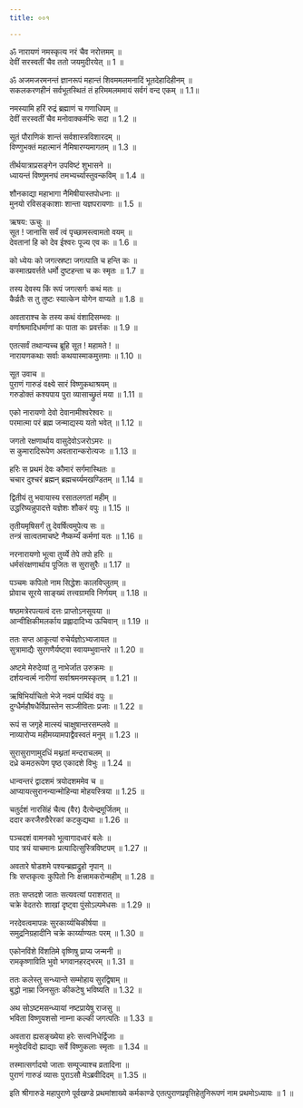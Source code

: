 ```yaml
---
title: ००१

---
```

ॐ नारायणं नमस्कृत्य नरं चैव नरोत्तमम् ॥  
देवीं सरस्वतीं चैव ततो जयमुदीरयेत् ॥ 1 ॥  
  
ॐ अजमजरमनन्तं ज्ञानरूपं महान्तं शिवममलमनादिं भूतदेहादिहीनम् ॥  
सकलकरणहीनं सर्वभूतस्थितं तं हरिममलममायं सर्वगं वन्द एकम् ॥ 1.1॥  
  
नमस्यामि हरिं रुद्रं ब्रह्माणं च गणाधिपम् ॥  
देवीं सरस्वतीं चैव मनोवाक्कर्मभिः सदा ॥ 1.2 ॥  
  
सूतं पौराणिकं शान्तं सर्वशास्त्रविशारदम् ॥  
विण्णुभक्तं महात्मानं नैमिषारण्यमागतम् ॥ 1.3 ॥  
  
तीर्थयात्राप्रसङ्गेन उपविष्टं शुभासने ॥  
ध्यायन्तं विष्णुमनघं तमभ्यर्च्यास्तुवन्कविम् ॥ 1.4 ॥  
  
शौनकाद्या महाभागा नैमिषीयास्तपोधनाः ॥  
मुनयो रविसङ्काशाः शान्ता यज्ञपरायणाः ॥ 1.5 ॥  
  
ऋषय: ऊचुः ॥  
सूत ! जानासि सर्वं त्वं पृच्छामस्त्वामतो वयम् ॥  
देवतानां हि को देव ईश्वरः पूज्य एव कः ॥ 1.6 ॥  
  
को ध्येयः को जगत्स्रष्टा जगत्पाति च हन्ति कः ॥  
कस्मात्प्रवर्त्तते धर्मो दुष्टहन्ता च कः स्मृतः ॥ 1.7 ॥  
  
तस्य देवस्य किं रूपं जगत्सर्गः कथं मतः ॥  
कैर्व्रतैः स तु तुष्टः स्यात्केन योगेन वाप्यते ॥ 1.8 ॥  
  
अवताराश्च के तस्य कथं वंशादिसम्भवः ॥  
वर्णाश्रमादिधर्माणां कः पाता कः प्रवर्त्तकः ॥ 1.9 ॥  
  
एतत्सर्वं तथान्यच्च ब्रूहि सूत ! महामते ! ॥  
नारायणकथाः सर्वाः कथयास्माकमुत्तमाः ॥ 1.10 ॥  
  
सूत उवाच ॥  
पुराणं गारुडं वक्ष्ये सारं विष्णुकथाश्रयम् ॥  
गरुडोक्तं कश्यपाय पुरा व्यासाच्छ्रुतं मया ॥ 1.11 ॥  
  
एको नारायणो देवो देवानामीश्वरेश्वरः ॥  
परमात्मा परं ब्रह्म जन्माद्यस्य यतो भवेत् ॥ 1.12 ॥  
  
जगतो रक्षणार्थाय वासुदेवोऽजरोऽमरः ॥  
स कुमारादिरूपेण अवतारान्करोत्यजः ॥ 1.13 ॥  
  
हरिः स प्रथमं देवः कौमारं सर्गमास्थितः ॥  
चचार दुश्चरं ब्रह्मन् ब्रह्मचर्य्यमखण्डितम् ॥ 1.14 ॥  
  
द्वितीयं तु भवायास्य रसातलगतां महीम् ॥  
उद्धरिष्यन्नुपादत्ते यज्ञेशः शौकरं वपुः ॥ 1.15 ॥  
  
तृतीयमृषिसर्गं तु देवर्षित्वमुपेत्य सः ॥  
तन्त्रं सात्वतमाचष्टे नैष्कर्म्यं कर्मणां यतः ॥ 1.16 ॥  
  
नरनारायणो भूत्वा तुर्य्ये तेपे तपो हरिः ॥  
धर्मसंरक्षणार्थाय पूजितः स सुरासुरैः ॥ 1.17 ॥  
  
पञ्चमः कपिलो नाम सिद्धेशः कालविप्लुतम् ॥  
प्रोवाच सूरये साङ्‌ख्यं तत्त्वग्रामवि निर्णयम् ॥ 1.18 ॥  
  
षष्ठमत्रेरपत्यत्वं दत्तः प्राप्तोऽनसूयया ॥  
आन्वीक्षिकीमलर्काय प्रह्लादादिभ्य ऊचिवान् ॥ 1.19 ॥  
  
ततः सप्त आकूत्यां रुचेर्यज्ञोऽभ्यजायत ॥  
सुत्रामाद्यैः सुरगणैर्यष्ट्वा स्वायम्भुवान्तरे ॥ 1.20 ॥  
  
अष्टमे मेरुदेव्यां तु नाभेर्जात उरुक्रमः ॥  
दर्शयन्वर्त्म नारीणां सर्वाश्रमनमस्कृतम् ॥ 1.21 ॥  
  
ऋषिभिर्याचितो भेजे नवमं पार्थिवं वपुः ॥  
दुग्धैर्महौषधैर्विप्रास्तेन सञ्जीविताः प्रजाः ॥ 1.22 ॥  
  
रूपं स जगृहे मात्स्यं चाक्षुषान्तरसम्प्लवे ॥  
नाव्यारोप्य महीमय्यामपाद्वैवस्वतं मनुम् ॥ 1.23 ॥  
  
सुरासुराणामुदधिं मथ्नतां मन्दराचलम् ॥  
दध्रे कमठरूपेण पृष्ठ एकादशे विभुः ॥ 1.24 ॥  
  
धान्वन्तरं द्वादशमं त्रयोदशममेव च ॥  
आप्यायत्सुरानन्यान्मोहिन्या मोहयस्त्रिया ॥ 1.25 ॥  
  
चतुर्दशं नारसिंहं चैत्य (वैर) दैत्येन्द्रमूर्जितम् ॥  
ददार करजैरुग्रैरेरकां कटकुद्यथा ॥ 1.26 ॥  
  
पञ्चदशं वामनको भूत्वागादध्वरं बलेः ॥  
पाद त्रयं याचमानः प्रत्यादित्सुस्त्रिविष्टपम् ॥ 1.27 ॥  
  
अवतारे षोडशमे पश्यन्ब्रह्मद्रुहो नृपान् ॥  
त्रिः सप्तकृत्वः कुपितो निः क्षत्त्रामकरोन्महीम् ॥ 1.28 ॥  
  
ततः सप्तदशे जातः सत्यवत्यां पराशरात् ॥  
चक्रे वेदतरोः शाखां दृष्ट्वा पुंसोऽल्पमेधसः ॥ 1.29 ॥  
  
नरदेवत्वमापन्नः सुरकार्य्यचिकीर्षया ॥  
समुद्रनिग्रहादीनि चक्रे कार्य्याण्यतः परम् ॥ 1.30 ॥  
  
एकोनविंशे विंशतिमे वृष्णिषु प्राप्य जन्मनी ॥  
रामकृष्णाविति भुवो भगवानहरद्भरम् ॥ 1.31 ॥  
  
ततः कलेस्तु सन्ध्यान्ते सम्मोहाय सुरद्विषाम् ॥  
बुद्धो नाम्रा जिनसुतः कीकटेषु भविष्यति ॥ 1.32 ॥  
  
अथ सोऽष्टमसन्ध्यायां नष्टप्रायेषु राजसु ॥  
भविता विष्णुयशसो नाम्ना कल्की जगत्पतिः ॥ 1.33 ॥  
  
अवतारा ह्यसङ्ख्येया हरेः सत्त्वनिधेर्द्विजाः ॥  
मनुवेदविदो ह्याद्याः सर्वे विष्णुकलाः स्मृताः ॥ 1.34 ॥  
  
तस्मात्सर्गादयो जाताः सम्पूज्याश्च व्रतादिना ॥  
पुराणं गारुडं व्यासः पुराऽसौ मेऽब्रवीदिदम् ॥ 1.35 ॥  
  
इति श्रीगारुडे महापुराणे पूर्वखण्डे प्रथमांशाख्ये कर्मकाण्डे एतत्पुराणप्रवृत्तिहेतुनिरूपणं नाम प्रथमोऽध्यायः ॥ 1 ॥